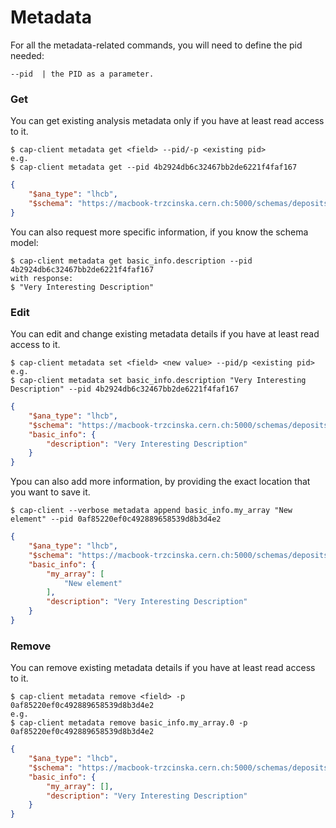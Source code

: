 # Metadata

For all the metadata-related commands, you will need to define the pid needed:

`--pid  | the PID as a parameter.`


### Get

You can get existing analysis metadata only if you have at least read access to it.

    $ cap-client metadata get <field> --pid/-p <existing pid>
    e.g.
    $ cap-client metadata get --pid 4b2924db6c32467bb2de6221f4faf167

```json
{
    "$ana_type": "lhcb",
    "$schema": "https://macbook-trzcinska.cern.ch:5000/schemas/deposits/records/lhcb-v0.0.1.json"
}
```

You can also request more specific information, if you know the schema model:

    $ cap-client metadata get basic_info.description --pid 4b2924db6c32467bb2de6221f4faf167
    with response:
    $ "Very Interesting Description"


### Edit

You can edit and change existing metadata details if you have at least read access to it.

    $ cap-client metadata set <field> <new value> --pid/p <existing pid>
    e.g.
    $ cap-client metadata set basic_info.description "Very Interesting Description" --pid 4b2924db6c32467bb2de6221f4faf167

```json
{
    "$ana_type": "lhcb",
    "$schema": "https://macbook-trzcinska.cern.ch:5000/schemas/deposits/records/lhcb-v0.0.1.json",
    "basic_info": {
        "description": "Very Interesting Description"
    }
}
```

Ypou can also add more information, by providing the exact location that you want to save it.

    $ cap-client --verbose metadata append basic_info.my_array "New element" --pid 0af85220ef0c492889658539d8b3d4e2

```json
{
    "$ana_type": "lhcb",
    "$schema": "https://macbook-trzcinska.cern.ch:5000/schemas/deposits/records/lhcb-v0.0.1.json",
    "basic_info": {
        "my_array": [
            "New element"
        ],
        "description": "Very Interesting Description"
    }
}
```

### Remove

You can remove existing metadata details if you have at least read access to it.

    $ cap-client metadata remove <field> -p 0af85220ef0c492889658539d8b3d4e2
    e.g.
    $ cap-client metadata remove basic_info.my_array.0 -p 0af85220ef0c492889658539d8b3d4e2

```json
{
    "$ana_type": "lhcb",
    "$schema": "https://macbook-trzcinska.cern.ch:5000/schemas/deposits/records/lhcb-v0.0.1.json",
    "basic_info": {
        "my_array": [],
        "description": "Very Interesting Description"
    }
}
```